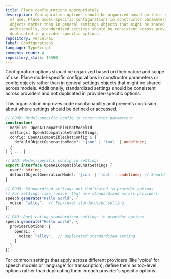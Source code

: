 ```yaml
---
title: Place configurations appropriately
description: Configuration options should be organized based on their nature and scope
  of use. Place model-specific configurations in constructor parameters or config
  objects rather than in general settings objects that might be shared across models.
  Additionally, standardized settings should be consistent across providers and not
  duplicated in provider-specific options.
repository: vercel/ai
label: Configurations
language: TypeScript
comments_count: 4
repository_stars: 15590
---
```


Configuration options should be organized based on their nature and scope of use. Place model-specific configurations in constructor parameters or config objects rather than in general settings objects that might be shared across models. Additionally, standardized settings should be consistent across providers and not duplicated in provider-specific options.

This organization improves code maintainability and prevents confusion about where settings should be defined or accessed.

```typescript
// GOOD: Model-specific config in constructor parameters
constructor(
  modelId: OpenAICompatibleChatModelId,
  settings: OpenAICompatibleChatSettings,
  config: OpenAICompatibleChatConfig & {
    defaultObjectGenerationMode?: 'json' | 'tool' | undefined;
  }
) { ... }

// BAD: Model-specific config in settings
export interface OpenAICompatibleChatSettings {
  user?: string;
  defaultObjectGenerationMode?: 'json' | 'tool' | undefined; // Should be in config instead
}

// GOOD: Standardized settings not duplicated in provider options
// For settings like 'voice' that are standardized across providers
speech.generate("Hello world", {
  voice: "alloy",  // Top-level standardized setting
});

// BAD: Duplicating standardized settings in provider options
speech.generate("Hello world", {
  providerOptions: {
    openai: {
      voice: "alloy",  // Duplicated standardized setting
    }
  }
});
```

For common settings that apply across different providers (like 'voice' for speech models or 'language' for transcription), define them as top-level options rather than duplicating them in each provider's specific options.